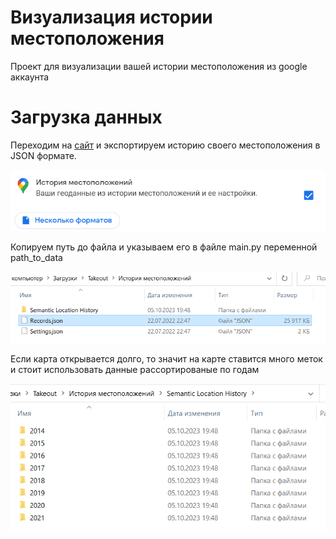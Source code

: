 # Визуализация истории местоположения
Проект для визуализации вашей истории местоположения из google аккаунта
# Загрузка данных
Переходим на [сайт](https://takeout.google.com/settings/takeout) и экспортируем историю своего местоположения в JSON формате.

![Экспорт данных](imgs/ru_export.png?raw=true "Экспорт данных")

Копируем путь до файла и указываем его в файле main.py переменной path_to_data

![Данные местоположений](imgs/ru_records.png?raw=true "Данные местоположений")

Если карта открывается долго, то значит на карте ставится много меток и стоит использовать данные рассортированые по годам

![Местоположения по годам](imgs/ru_years.png?raw=true "Местоположения по годам")
